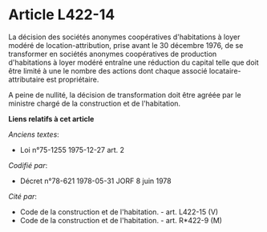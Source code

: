 # Article L422-14

La décision des sociétés anonymes coopératives d'habitations à loyer modéré de location-attribution, prise avant le 30
décembre 1976, de se transformer en sociétés anonymes coopératives de production d'habitations à loyer modéré entraîne une
réduction du capital telle que doit être limité à une le nombre des actions dont chaque associé locataire-attributaire est
propriétaire.

A peine de nullité, la décision de transformation doit être agréée par le ministre chargé de la construction et de
l'habitation.

**Liens relatifs à cet article**

_Anciens textes_:

  - Loi n°75-1255 1975-12-27 art. 2

_Codifié par_:

  - Décret n°78-621 1978-05-31 JORF 8 juin 1978

_Cité par_:

  - Code de la construction et de l'habitation. - art. L422-15 (V)
  - Code de la construction et de l'habitation. - art. R*422-9 (M)
